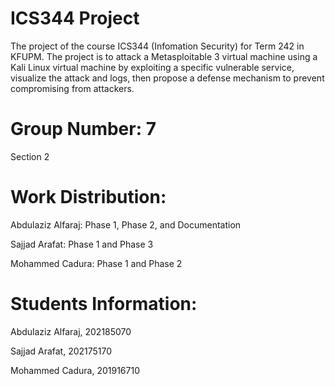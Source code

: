 # ICS344 Project
The project of the course ICS344 (Infomation Security) for Term 242 in KFUPM. The project is to attack a Metasploitable 3 virtual machine using a Kali Linux virtual machine by exploiting a specific vulnerable service, visualize the attack and logs, then propose a defense mechanism to prevent compromising from attackers. 

# Group Number: 7


Section 2


# Work Distribution:

Abdulaziz Alfaraj: Phase 1, Phase 2, and Documentation

Sajjad Arafat: Phase 1 and Phase 3

Mohammed Cadura: Phase 1 and Phase 2



# Students Information:


Abdulaziz Alfaraj, 202185070 


Sajjad Arafat, 202175170


Mohammed Cadura, 201916710
